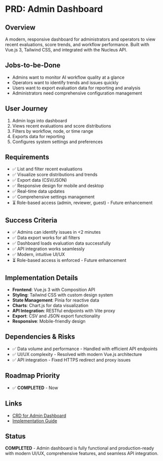 # PRD: Admin Dashboard

## Overview
A modern, responsive dashboard for administrators and operators to view recent evaluations, score trends, and workflow performance. Built with Vue.js 3, Tailwind CSS, and integrated with the Nucleus API.

## Jobs-to-be-Done
- Admins want to monitor AI workflow quality at a glance
- Operators want to identify trends and issues quickly
- Users want to export evaluation data for reporting and analysis
- Administrators need comprehensive configuration management

## User Journey
1. Admin logs into dashboard
2. Views recent evaluations and score distributions
3. Filters by workflow, node, or time range
4. Exports data for reporting
5. Configures system settings and preferences

## Requirements
- ✅ List and filter recent evaluations
- ✅ Visualize score distributions and trends
- ✅ Export data (CSV/JSON)
- ✅ Responsive design for mobile and desktop
- ✅ Real-time data updates
- ✅ Comprehensive settings management
- ⏳ Role-based access (admin, reviewer, guest) - Future enhancement

## Success Criteria
- ✅ Admins can identify issues in <2 minutes
- ✅ Data export works for all filters
- ✅ Dashboard loads evaluation data successfully
- ✅ API integration works seamlessly
- ✅ Modern, intuitive UI/UX
- ⏳ Role-based access is enforced - Future enhancement

## Implementation Details
- **Frontend**: Vue.js 3 with Composition API
- **Styling**: Tailwind CSS with custom design system
- **State Management**: Pinia for reactive data
- **Charts**: Chart.js for data visualization
- **API Integration**: RESTful endpoints with Vite proxy
- **Export**: CSV and JSON export functionality
- **Responsive**: Mobile-friendly design

## Dependencies & Risks
- ✅ Data volume and performance - Handled with efficient API endpoints
- ✅ UI/UX complexity - Resolved with modern Vue.js architecture
- ✅ API integration - Fixed HTTPS redirect and proxy issues

## Roadmap Priority
- ✅ **COMPLETED** - Now

## Links
- [CRD for Admin Dashboard](../change-requests/CRD-admin-dashboard.md)
- [Implementation Guide](../../guides/admin-dashboard-implementation.md)

## Status
**COMPLETED** - Admin dashboard is fully functional and production-ready with modern UI/UX, comprehensive features, and seamless API integration. 